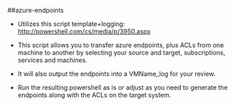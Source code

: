 ##azure-endpoints

- Utilizes this script template+logging:  http://powershell.com/cs/media/p/3950.aspx 

- This script allows you to transfer azure endpoints, plus ACLs from one machine to another by selecting your source and target, subscriptions, services and machines.  
- It will also output the endpoints into a VMName_log for your review. 
- Run the resulting powershell as is or adjust as you need to generate the endpoints along with the ACLs on the target system.

